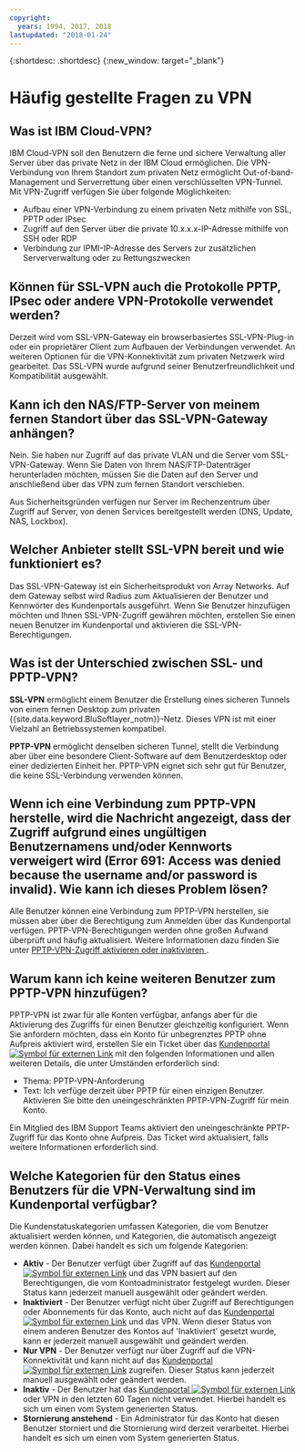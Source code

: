 ```yaml
---
copyright:
  years: 1994, 2017, 2018
lastupdated: "2018-01-24"
---
```


{:shortdesc: .shortdesc}
{:new_window: target="_blank"}

# Häufig gestellte Fragen zu VPN

## Was ist IBM Cloud-VPN?

IBM Cloud-VPN soll den Benutzern die ferne und sichere Verwaltung aller Server über das private Netz in der IBM Cloud ermöglichen. Die VPN-Verbindung von Ihrem Standort zum privaten Netz ermöglicht Out-of-band-Management und Serverrettung über einen verschlüsselten VPN-Tunnel. Mit VPN-Zugriff verfügen Sie über folgende Möglichkeiten:

* Aufbau einer VPN-Verbindung zu einem privaten Netz mithilfe von SSL, PPTP oder IPsec
* Zugriff auf den Server über die private 10.x.x.x-IP-Adresse mithilfe von SSH oder RDP
* Verbindung zur IPMI-IP-Adresse des Servers zur zusätzlichen Serververwaltung oder zu Rettungszwecken


## Können für SSL-VPN auch die Protokolle PPTP, IPsec oder andere VPN-Protokolle verwendet werden?

Derzeit wird vom SSL-VPN-Gateway ein browserbasiertes SSL-VPN-Plug-in oder ein proprietärer Client zum Aufbauen der Verbindungen verwendet. An weiteren Optionen für die VPN-Konnektivität zum privaten Netzwerk wird gearbeitet. Das SSL-VPN wurde aufgrund seiner Benutzerfreundlichkeit und Kompatibilität ausgewählt.


<a name="152"></a>
## Kann ich den NAS/FTP-Server von meinem fernen Standort über das SSL-VPN-Gateway anhängen?

Nein. Sie haben nur Zugriff auf das private VLAN und die Server vom SSL-VPN-Gateway. Wenn Sie Daten von Ihrem NAS/FTP-Datenträger herunterladen möchten, müssen Sie die Daten auf den Server und anschließend über das VPN zum fernen Standort verschieben.

Aus Sicherheitsgründen verfügen nur Server im Rechenzentrum über Zugriff auf Server, von denen Services bereitgestellt werden (DNS, Update, NAS, Lockbox).

<a name="175"></a>
## Welcher Anbieter stellt SSL-VPN bereit und wie funktioniert es?

Das SSL-VPN-Gateway ist ein Sicherheitsprodukt von Array Networks.  Auf dem Gateway selbst wird Radius zum Aktualisieren der Benutzer und Kennwörter des Kundenportals ausgeführt. Wenn Sie Benutzer hinzufügen möchten und Ihnen SSL-VPN-Zugriff gewähren möchten, erstellen Sie einen neuen Benutzer im Kundenportal und aktivieren die SSL-VPN-Berechtigungen.

<a name="276"></a>
## Was ist der Unterschied zwischen SSL- und PPTP-VPN?

**SSL-VPN** ermöglicht einem Benutzer die Erstellung eines sicheren Tunnels von einem fernen Desktop zum privaten {{site.data.keyword.BluSoftlayer_notm}}-Netz. Dieses VPN ist mit einer Vielzahl an Betriebssystemen kompatibel.

**PPTP-VPN** ermöglicht denselben sicheren Tunnel, stellt die Verbindung aber über eine besondere Client-Software auf dem Benutzerdesktop oder einer dedizierten Einheit her. PPTP-VPN eignet sich sehr gut für Benutzer, die keine SSL-Verbindung verwenden können.

## Wenn ich eine Verbindung zum PPTP-VPN herstelle, wird die Nachricht angezeigt, dass der Zugriff aufgrund eines ungültigen Benutzernamens und/oder Kennworts verweigert wird (Error 691: Access was denied because the username and/or password is invalid). Wie kann ich dieses Problem lösen?

Alle Benutzer können eine Verbindung zum PPTP-VPN herstellen, sie müssen aber über die Berechtigung zum Anmelden über das Kundenportal verfügen. PPTP-VPN-Berechtigungen werden ohne großen Aufwand überprüft und häufig aktualisiert. Weitere Informationen dazu finden Sie unter [PPTP-VPN-Zugriff aktivieren oder inaktivieren ](activate-a-user.html).

## Warum kann ich keine weiteren Benutzer zum PPTP-VPN hinzufügen?

PPTP-VPN ist zwar für alle Konten verfügbar, anfangs aber für die Aktivierung des Zugriffs für einen Benutzer gleichzeitig konfiguriert. Wenn Sie anfordern möchten, dass ein Konto für unbegrenztes PPTP ohne Aufpreis aktiviert wird, erstellen Sie ein Ticket über das [Kundenportal ![Symbol für externen Link](../../icons/launch-glyph.svg "Symbol für externen Link")](https://control.softlayer.com/) mit den folgenden Informationen und allen weiteren Details, die unter Umständen erforderlich sind:

* Thema: PPTP-VPN-Anforderung
* Text: Ich verfüge derzeit über PPTP für einen einzigen Benutzer. Aktivieren Sie bitte den uneingeschränkten PPTP-VPN-Zugriff für mein Konto.

Ein Mitglied des IBM Support Teams aktiviert den uneingeschränkte PPTP-Zugriff für das Konto ohne Aufpreis. Das Ticket wird aktualisiert, falls weitere Informationen erforderlich sind.

## Welche Kategorien für den Status eines Benutzers für die VPN-Verwaltung sind im Kundenportal verfügbar?

Die Kundenstatuskategorien umfassen Kategorien, die vom Benutzer aktualisiert werden können, und Kategorien, die automatisch angezeigt werden können. Dabei handelt es sich um folgende Kategorien:

* **Aktiv** - Der Benutzer verfügt über Zugriff auf das [Kundenportal ![Symbol für externen Link](../../icons/launch-glyph.svg "Symbol für externen Link")](https://control.softlayer.com/) und das VPN basiert auf den Berechtigungen, die vom Kontoadministrator festgelegt wurden. Dieser Status kann jederzeit manuell ausgewählt oder geändert werden.
* **Inaktiviert** - Der Benutzer verfügt nicht über Zugriff auf Berechtigungen oder Abonnements für das Konto, auch nicht auf das [Kundenportal ![Symbol für externen Link](../../icons/launch-glyph.svg "Symbol für externen Link")](https://control.softlayer.com/) und das VPN. Wenn dieser Status von einem anderen Benutzer des Kontos auf 'Inaktiviert' gesetzt wurde, kann er jederzeit manuell ausgewählt und geändert werden.
* **Nur VPN** - Der Benutzer verfügt nur über Zugriff auf die VPN-Konnektivität und kann nicht auf das [Kundenportal ![Symbol für externen Link](../../icons/launch-glyph.svg "Symbol für externen Link")](https://control.softlayer.com/) zugreifen. Dieser Status kann jederzeit manuell ausgewählt oder geändert werden.
* **Inaktiv** - Der Benutzer hat das [Kundenportal ![Symbol für externen Link](../../icons/launch-glyph.svg "Symbol für externen Link")](https://control.softlayer.com/) oder VPN in den letzten 60 Tagen nicht verwendet. Hierbei handelt es sich um einen vom System generierten Status.
* **Stornierung anstehend** - Ein Administrator für das Konto hat diesen Benutzer storniert und die Stornierung wird derzeit verarbeitet. Hierbei handelt es sich um einen vom System generierten Status.
